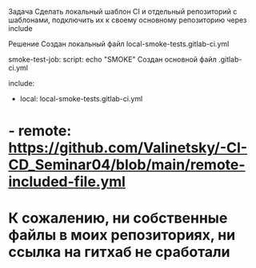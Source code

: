 Задача
Сделать локальный шаблон CI и отдельный репозиторий с шаблонами, подключить их к своему основному репозиторию через include

Решение
Создан локальный файл local-smoke-tests.gitlab-ci.yml

smoke-test-job:
  script: echo "SMOKE"
Создан основной файл .gitlab-ci.yml

include:
  - local: local-smoke-tests.gitlab-ci.yml
#  - remote: https://github.com/Valinetsky/-CI-CD_Seminar04/blob/main/remote-included-file.yml
# К сожалению, ни собственные файлы в моих репозиториях, ни ссылка на гитхаб не сработали


